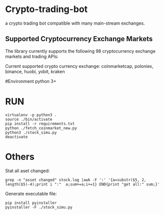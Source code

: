 # Crypto-trading-bot 
a crypto trading bot compatible with many main-stream exchanges. 

## Supported Cryptocurrency Exchange Markets
The library currently supports the following 98 cryptocurrency exchange markets and trading APIs:

Current supported crypto currency exchange:
coinmarketcap, poloniex, binance, huobi, yobit, kraken

#Environment
python 3+
# RUN
```
virtualenv -p python3 .
source ./bin/activate
pip install -r requirements.txt
python ./fetch_coinmarket_new.py
python3 ./stock_simu.py
deactivate
```

# Others
Stat all aset changed:
```
grep -n "asset changed" stock.log |awk -F ':' '{a=substr($5, 2, length($5)-4);print i ":"  a;sum+=a;i+=1} END{print "get all:" sum;}'
```
Generate executable file:
```
pip install pyinstaller
pyinstaller -F ./stock_simu.py
```